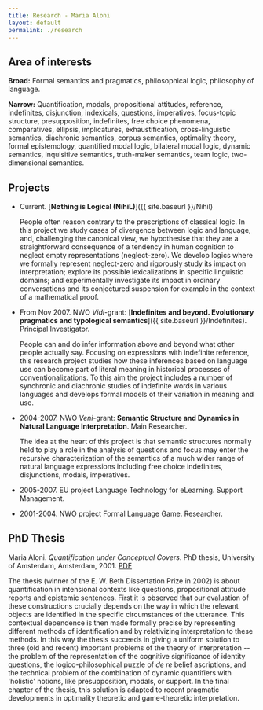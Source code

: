 ```yaml
---
title: Research - Maria Aloni
layout: default
permalink: ./research
---
```


## Area of interests

**Broad:** Formal semantics and pragmatics, philosophical logic, philosophy of language.

**Narrow:** Quantification, modals, propositional attitudes, reference, indefinites, disjunction, indexicals, questions, imperatives, focus-topic structure, presupposition, indefinites, free choice phenomena, comparatives, ellipsis, implicatures, exhaustification, cross-linguistic semantics, diachronic semantics, corpus semantics, optimality theory, formal epistemology, quantified modal logic, bilateral modal logic, dynamic semantics, inquisitive semantics, truth-maker semantics, team logic, two-dimensional semantics.


##  Projects
- Current. [**N&#8709;thing is Logical (NihiL)**]({{ site.baseurl }}/Nihil)

  People often reason contrary to the prescriptions of classical logic. In this project we study cases of divergence between logic and language, and, challenging the canonical view, we hypothesise that they are a straightforward consequence of a tendency in human cognition to neglect empty representations (neglect-zero). We develop logics where we formally represent neglect-zero and rigorously study its impact on interpretation; explore its possible lexicalizations in specific linguistic domains; and experimentally investigate its impact in ordinary conversations and its conjectured suspension for example in the context of a mathematical proof.
- From Nov 2007. NWO *Vidi*-grant: [**Indefinites and beyond. Evolutionary pragmatics and typological semantics**]({{ site.baseurl }}/Indefinites). Principal Investigator.

  People can and do infer information above and beyond what other people actually say.  Focusing on expressions with indefinite reference, this research project studies how these inferences based on language use can become part of literal meaning in historical processes of conventionalizations. To this aim the project includes a number of synchronic and diachronic studies of indefinite words in various languages and  develops formal models of their variation in meaning and use.
- 2004-2007. NWO *Veni*-grant: **Semantic Structure and Dynamics in Natural Language Interpretation**. Main Researcher.

  The idea at the heart of this project is that semantic structures normally held to play a role in the analysis of questions and focus may enter the recursive characterization of the semantics of a much wider range of natural language expressions including free choice indefinites, disjunctions, modals, imperatives.

- 2005-2007. EU project Language Technology for eLearning. Support Management.

- 2001-2004. NWO project Formal Language Game. Researcher.

## PhD Thesis
Maria Aloni. *Quantification under Conceptual Covers*. PhD thesis, University of Amsterdam, Amsterdam, 2001. [PDF](resources/Aloni2001.pdf)

The thesis (winner of the E. W. Beth Dissertation Prize in 2002) is about quantification in intensional contexts like questions, propositional attitude reports and epistemic sentences. First it is observed that our evaluation of these constructions crucially depends on the way in which the relevant objects are identified in the specific circumstances of the utterance. This contextual dependence is then made formally precise by representing different methods of identification and by relativizing interpretation to these methods. In this way the thesis succeeds in giving a uniform solution to three (old and recent) important problems of the theory of interpretation -- the problem of the representation of the cognitive significance of identity questions, the logico-philosophical puzzle of *de re* belief ascriptions, and the technical problem of the combination of dynamic quantifiers with 'holistic' notions, like presupposition, modals, or support. In the final chapter of the thesis, this solution is adapted to recent pragmatic developments in optimality theoretic and game-theoretic interpretation.

